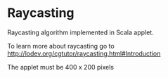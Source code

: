 Raycasting
==========

Raycasting algorithm implemented in Scala applet.

To learn more about raycasting go to http://lodev.org/cgtutor/raycasting.html#Introduction

The applet must be 400 x 200 pixels
